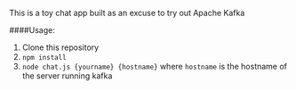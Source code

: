 This is a toy chat app built as an excuse to try out Apache Kafka

####Usage:

1. Clone this repository
2. `npm install`
3. `node chat.js {yourname} {hostname}`  where `hostname` is the hostname of the server running kafka
